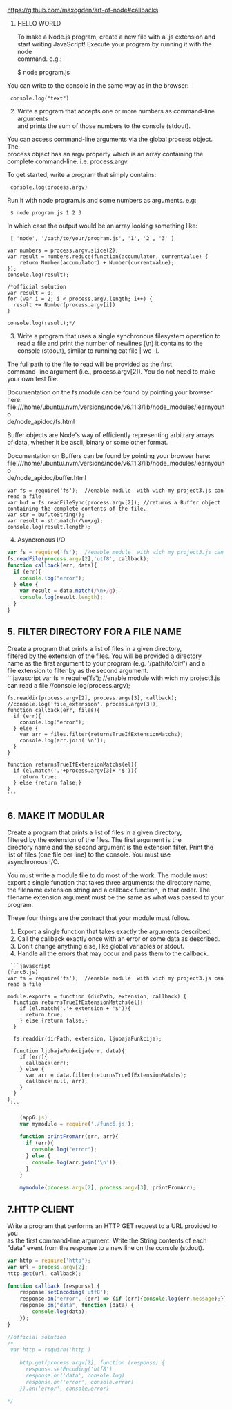 https://github.com/maxogden/art-of-node#callbacks

1. HELLO WORLD

   To make a Node.js program, create a new file with a .js extension and  
  start writing JavaScript! Execute your program by running it with the node  
  command. e.g.:  
   
    $ node program.js  
   
  You can write to the console in the same way as in the browser:  
   
     console.log("text")  
   
2. Write a program that accepts one or more numbers as command-line arguments  
  and prints the sum of those numbers to the console (stdout). 

  You can access command-line arguments via the global process object. The  
  process object has an argv property which is an array containing the  
  complete command-line. i.e. process.argv.  
   
  To get started, write a program that simply contains:  
   
     console.log(process.argv)  
   
  Run it with node program.js and some numbers as arguments. e.g:  
   
     $ node program.js 1 2 3  
   
  In which case the output would be an array looking something like:  
   
     [ 'node', '/path/to/your/program.js', '1', '2', '3' ]  
<blank>

    var numbers = process.argv.slice(2);
    var result = numbers.reduce(function(accumulator, currentValue) {
        return Number(accumulator) + Number(currentValue);
    });
    console.log(result);

    /*official solution
    var result = 0;
    for (var i = 2; i < process.argv.length; i++) {
      result += Number(process.argv[i])
    }
    
    console.log(result);*/


3. Write a program that uses a single synchronous filesystem operation to  
  read a file and print the number of newlines (\n) it contains to the  
  console (stdout), similar to running cat file | wc -l.  
   
  The full path to the file to read will be provided as the first  
  command-line argument (i.e., process.argv[2]). You do not need to make  
  your own test file. 

  Documentation on the fs module can be found by pointing your browser here:  
  file:///home/ubuntu/.nvm/versions/node/v6.11.3/lib/node_modules/learnyouno  
  de/node_apidoc/fs.html 

  Buffer objects are Node's way of efficiently representing arbitrary arrays  
  of data, whether it be ascii, binary or some other format.

   Documentation on Buffers can be found by pointing your browser here:  
  file:///home/ubuntu/.nvm/versions/node/v6.11.3/lib/node_modules/learnyouno  
  de/node_apidoc/buffer.html



    var fs = require('fs');  //enable module  with wich my project3.js can read a file
    var buf = fs.readFileSync(process.argv[2]); //returns a Buffer object containing the complete contents of the file.  
    var str = buf.toString();
    var result = str.match(/\n+/g);
    console.log(result.length);


4. Asyncronous I/O


```javascript
var fs = require('fs');  //enable module  with wich my project3.js can read a file
fs.readFile(process.argv[2],'utf8', callback);
function callback(err, data){
  if (err){
    console.log("error");
  } else {
    var result = data.match(/\n+/g);
    console.log(result.length);
  }
}
```

## 5. FILTER DIRECTORY FOR A FILE NAME

 
  Create a program that prints a list of files in a given directory,  
  filtered by the extension of the files. You will be provided a directory  
  name as the first argument to your program (e.g. '/path/to/dir/') and a  
  file extension to filter by as the second argument.  
    ```javascript
    var fs = require('fs');  //enable module  with wich my project3.js can read a file
    //console.log(process.argv);

    fs.readdir(process.argv[2], process.argv[3], callback);
    //console.log('file_extension', process.argv[3]);
    function callback(err, files){
      if (err){
        console.log("error");
      } else {
        var arr = files.filter(returnsTrueIfExtensionMatchs);
        console.log(arr.join('\n'));
      }
    }

    function returnsTrueIfExtensionMatchs(el){
      if (el.match('.'+process.argv[3]+ '$')){
        return true;
      } else {return false;}
    }
    ```

## 6. MAKE IT MODULAR 

  Create a program that prints a list of files in a given directory,  
  filtered by the extension of the files. The first argument is the  
  directory name and the second argument is the extension filter. Print the  
  list of files (one file per line) to the console. You must use  
  asynchronous I/O.  
   
  You must write a module file to do most of the work. The module must  
  export a single function that takes three arguments: the directory name,  
  the filename extension string and a callback function, in that order. The  
  filename extension argument must be the same as what was passed to your  
  program.

  These four things are the contract that your module must follow.  
   
   1. Export a single function that takes exactly the arguments described.  
   2. Call the callback exactly once with an error or some data as described.  
   3. Don't change anything else, like global variables or stdout.  
   4. Handle all the errors that may occur and pass them to the callback.  

    
     ```javascript
    (func6.js)
    var fs = require('fs');  //enable module  with wich my project3.js can read a file

    module.exports = function (dirPath, extension, callback) {
      function returnsTrueIfExtensionMatchs(el){
        if (el.match('.'+ extension + '$')){
          return true;
        } else {return false;}
      }
      
      fs.readdir(dirPath, extension, ljubajaFunkcija);
      
      function ljubajaFunkcija(err, data){
        if (err){
          callback(err);
        } else {
          var arr = data.filter(returnsTrueIfExtensionMatchs);
          callback(null, arr);
        }
      }  
    };
     ```

<blank>

```javascript
    (app6.js)
    var mymodule = require('./func6.js'); 

    function printFromArr(err, arr){
      if (err){
        console.log("error");
      } else {
        console.log(arr.join('\n'));
      }
    }

    mymodule(process.argv[2], process.argv[3], printFromArr);
```

 ## 7.HTTP CLIENT

  Write a program that performs an HTTP GET request to a URL provided to you  
  as the first command-line argument. Write the String contents of each  
  "data" event from the response to a new line on the console (stdout).  

```javascript
var http = require('http');
var url = process.argv[2];
http.get(url, callback);

function callback (response) { 
    response.setEncoding('utf8');
    response.on("error", (err) => {if (err){console.log(err.message);}});
    response.on("data", function (data) {
        console.log(data);
    });
} 

//official solution
/*
 var http = require('http')
    
    http.get(process.argv[2], function (response) {
      response.setEncoding('utf8')
      response.on('data', console.log)
      response.on('error', console.error)
    }).on('error', console.error)

*/
```
  



